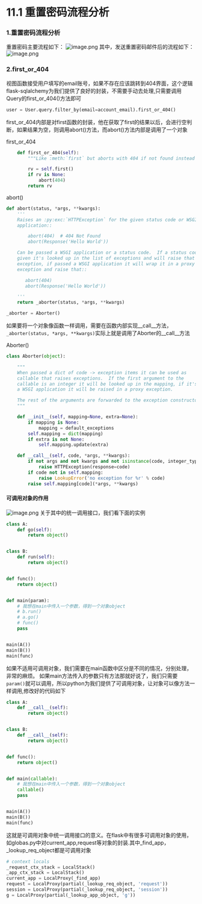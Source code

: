 # 11.1 重置密码流程分析

### 1.重置密码流程分析

重置密码主要流程如下：
![image.png](https://upload-images.jianshu.io/upload_images/7220971-974e8b43209b8e07.png?imageMogr2/auto-orient/strip%7CimageView2/2/w/1240)
其中，发送重置密码邮件后的流程如下：
![image.png](https://upload-images.jianshu.io/upload_images/7220971-bf0862fd7d3a3c64.png?imageMogr2/auto-orient/strip%7CimageView2/2/w/1240)

### 2.first_or_404
视图函数接受用户填写的email账号，如果不存在应该跳转到404界面，这个逻辑flask-sqlalchemy为我们提供了良好的封装，不需要手动去处理,只需要调用Query的first_or_404()方法即可

```python
user = User.query.filter_by(email=account_email).first_or_404()
```

first_or_404内部是对first函数的封装，他在获取了first的结果以后，会进行空判断，如果结果为空，则调用abort()方法，而abort()方法内部是调用了一个对象

first_or_404
```python
    def first_or_404(self):
        """Like :meth:`first` but aborts with 404 if not found instead of returning ``None``."""

        rv = self.first()
        if rv is None:
            abort(404)
        return rv
```

abort()
```python
def abort(status, *args, **kwargs):
    '''
    Raises an :py:exc:`HTTPException` for the given status code or WSGI
    application::

        abort(404)  # 404 Not Found
        abort(Response('Hello World'))

    Can be passed a WSGI application or a status code.  If a status code is
    given it's looked up in the list of exceptions and will raise that
    exception, if passed a WSGI application it will wrap it in a proxy WSGI
    exception and raise that::

       abort(404)
       abort(Response('Hello World'))

    '''
    return _aborter(status, *args, **kwargs)

_aborter = Aborter()
```
如果要将一个对象像函数一样调用，需要在函数内部实现\_\_call\_\_方法，```_aborter(status, *args, **kwargs)```实际上就是调用了Aborter的\_\_call__方法


Aborter()
```python
class Aborter(object):

    """
    When passed a dict of code -> exception items it can be used as
    callable that raises exceptions.  If the first argument to the
    callable is an integer it will be looked up in the mapping, if it's
    a WSGI application it will be raised in a proxy exception.

    The rest of the arguments are forwarded to the exception constructor.
    """

    def __init__(self, mapping=None, extra=None):
        if mapping is None:
            mapping = default_exceptions
        self.mapping = dict(mapping)
        if extra is not None:
            self.mapping.update(extra)

    def __call__(self, code, *args, **kwargs):
        if not args and not kwargs and not isinstance(code, integer_types):
            raise HTTPException(response=code)
        if code not in self.mapping:
            raise LookupError('no exception for %r' % code)
        raise self.mapping[code](*args, **kwargs)
```

#### 可调用对象的作用
![image.png](https://upload-images.jianshu.io/upload_images/7220971-42d1552795e1e2c2.png?imageMogr2/auto-orient/strip%7CimageView2/2/w/1240)
关于其中的统一调用接口，我们看下面的实例
```python
class A:
    def go(self):
        return object()


class B:
    def run(self):
        return object()


def func():
    return object()


def main(param):
    # 我想在main中传入一个参数，得到一个对象object
    # b.run()
    # a.go()
    # func()
    pass


main(A())
main(B())
main(func)
```

如果不适用可调用对象，我们需要在main函数中区分是不同的情况，分别处理，非常的麻烦。
如果main方法传入的参数只有方法那就好说了，我们只需要```param()```就可以调用，所以python为我们提供了可调用对象，让对象可以像方法一样调用,修改好的代码如下
```python
class A:
    def __call__(self):
        return object()


class B:
    def __call__(self):
        return object()


def func():
    return object()


def main(callable):
    # 我想在main中传入一个参数，得到一个对象object
    callable()
    pass


main(A())
main(B())
main(func)
```

这就是可调用对象中统一调用接口的意义。在flask中有很多可调用对象的使用，如globas.py中对current_app,request等对象的封装.其中_find_app，_lookup_req_object都是可调用对象
```python
# context locals
_request_ctx_stack = LocalStack()
_app_ctx_stack = LocalStack()
current_app = LocalProxy(_find_app)
request = LocalProxy(partial(_lookup_req_object, 'request'))
session = LocalProxy(partial(_lookup_req_object, 'session'))
g = LocalProxy(partial(_lookup_app_object, 'g'))
```





